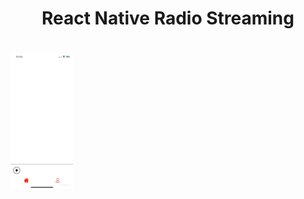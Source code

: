 <h1 align="center">
    <p>React Native Radio Streaming</p>
</h1>

<h1 align="center" style="width:100px;height:100px">
    <img src="demonstrationApp.gif">
</h1>

